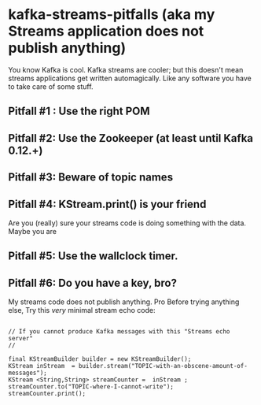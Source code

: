 # kafka-streams-pitfalls (aka my Streams application does not publish anything)

You know Kafka is cool. Kafka streams are cooler; but this doesn't mean streams applications get written automagically.
Like any software you have to take care of some stuff.



## Pitfall #1 : Use the right POM

## Pitfall #2: Use the Zookeeper (at least until Kafka 0.12.+)

## Pitfall #3: Beware of topic names

## Pitfall #4: KStream.print() is your friend

Are you (really) sure your streams code is doing something with the data.
Maybe you are 

## Pitfall #5: Use the wallclock timer.

## Pitfall #6: Do you have a key, bro?

My streams code does not publish anything.
Pro
Before trying anything else,
Try this *very* minimal stream echo code:

```{java}

// If you cannot produce Kafka messages with this "Streams echo server"
// 

final KStreamBuilder builder = new KStreamBuilder();
KStream inStream  = builder.stream("TOPIC-with-an-obscene-amount-of-messages");
KStream <String,String> streamCounter =  inStream ;
streamCounter.to("TOPIC-where-I-cannot-write");
streamCounter.print();

```

